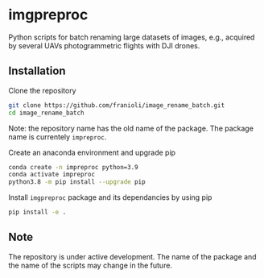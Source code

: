 # imgpreproc

Python scripts for batch renaming large datasets of images, e.g., acquired by several UAVs photogrammetric flights with DJI drones.

## Installation

Clone the repository

```bash
git clone https://github.com/franioli/image_rename_batch.git
cd image_rename_batch
```

Note: the repository name has the old name of the package. The package name is currentely `impreproc`.

Create an anaconda environment and upgrade pip

```bash
conda create -n impreproc python=3.9
conda activate impreproc
python3.8 -m pip install --upgrade pip
```

Install `imgpreproc` package and its dependancies by using pip

```bash
pip install -e .
```

## Note

The repository is under active development. The name of the package and the name of the scripts may change in the future.
